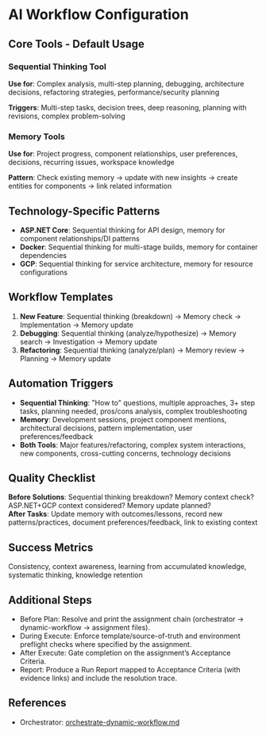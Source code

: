 # AI Workflow Configuration

## Core Tools - Default Usage

### Sequential Thinking Tool
**Use for**: Complex analysis, multi-step planning, debugging, architecture decisions, refactoring strategies, performance/security planning

**Triggers**: Multi-step tasks, decision trees, deep reasoning, planning with revisions, complex problem-solving

### Memory Tools  
**Use for**: Project progress, component relationships, user preferences, decisions, recurring issues, workspace knowledge

**Pattern**: Check existing memory → update with new insights → create entities for components → link related information

## Technology-Specific Patterns
- **ASP.NET Core**: Sequential thinking for API design, memory for component relationships/DI patterns
- **Docker**: Sequential thinking for multi-stage builds, memory for container dependencies
- **GCP**: Sequential thinking for service architecture, memory for resource configurations

## Workflow Templates
1. **New Feature**: Sequential thinking (breakdown) → Memory check → Implementation → Memory update
2. **Debugging**: Sequential thinking (analyze/hypothesize) → Memory search → Investigation → Memory update  
3. **Refactoring**: Sequential thinking (analyze/plan) → Memory review → Planning → Memory update

## Automation Triggers
- **Sequential Thinking**: "How to" questions, multiple approaches, 3+ step tasks, planning needed, pros/cons analysis, complex troubleshooting
- **Memory**: Development sessions, project component mentions, architectural decisions, pattern implementation, user preferences/feedback
- **Both Tools**: Major features/refactoring, complex system interactions, new components, cross-cutting concerns, technology decisions

## Quality Checklist
**Before Solutions**: Sequential thinking breakdown? Memory context check? ASP.NET+GCP context considered? Memory update planned?  
**After Tasks**: Update memory with outcomes/lessons, record new patterns/practices, document preferences/feedback, link to existing context

## Success Metrics
Consistency, context awareness, learning from accumulated knowledge, systematic thinking, knowledge retention

## Additional Steps
- Before Plan: Resolve and print the assignment chain (orchestrator → dynamic-workflow → assignment files).
- During Execute: Enforce template/source-of-truth and environment preflight checks where specified by the assignment.
- After Execute: Gate completion on the assignment’s Acceptance Criteria.
- Report: Produce a Run Report mapped to Acceptance Criteria (with evidence links) and include the resolution trace.

## References
- Orchestrator: [orchestrate-dynamic-workflow.md](./ai-workflow-assignments/orchestrate-dynamic-workflow.md)
